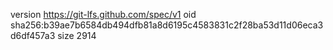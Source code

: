 version https://git-lfs.github.com/spec/v1
oid sha256:b39ae7b6584db494dfb81a8d6195c4583831c2f28ba53d11d06eca3d6df457a3
size 2914
